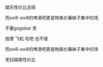 娱乐性价比总结


而soi6-soi8的啤酒吧更是物美价廉妹子集中的场

不要gogobar  贵


按摩 飞机 咬吧 也不错


而soi6-soi8的啤酒吧更是物美价廉妹子集中的场


老挝越南性价比
